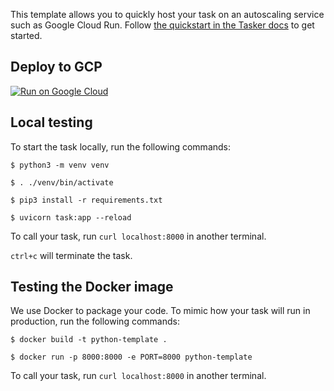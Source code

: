 This template allows you to quickly host your task on an autoscaling service such as Google Cloud Run. Follow [the quickstart in the Tasker docs](https://docs.tasker.sh/quickstart/) to get started.

## Deploy to GCP

[![Run on Google Cloud](https://deploy.cloud.run/button.svg)](https://deploy.cloud.run)

## Local testing

To start the task locally, run the following commands:

```
$ python3 -m venv venv

$ . ./venv/bin/activate

$ pip3 install -r requirements.txt

$ uvicorn task:app --reload
```

To call your task, run `curl localhost:8000` in another terminal.

`ctrl+c` will terminate the task.

## Testing the Docker image

We use Docker to package your code. To mimic how your task will run in production, run the following commands:

```
$ docker build -t python-template .

$ docker run -p 8000:8000 -e PORT=8000 python-template
```

To call your task, run `curl localhost:8000` in another terminal.
